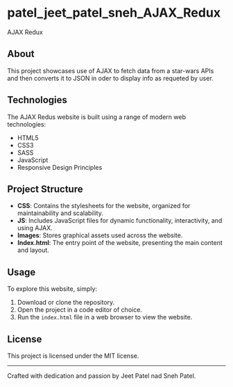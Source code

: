# patel_jeet_patel_sneh_AJAX_Redux

AJAX Redux

## About

This project showcases use of AJAX to fetch data from a star-wars APIs and then converts it to JSON in oder to display info as requeted by user.

## Technologies

The AJAX Redus website is built using a range of modern web technologies:

- HTML5
- CSS3
- SASS
- JavaScript
- Responsive Design Principles

## Project Structure

- **CSS**: Contains the stylesheets for the website, organized for maintainability and scalability.
- **JS**: Includes JavaScript files for dynamic functionality, interactivity, and using AJAX.
- **Images**: Stores graphical assets used across the website.
- **Index.html**: The entry point of the website, presenting the main content and layout.

## Usage

To explore this website, simply:

1. Download or clone the repository.
2. Open the project in a code editor of choice.
3. Run the `index.html` file in a web browser to view the website.

## License

This project is licensed under the MIT license.

---

Crafted with dedication and passion by Jeet Patel nad Sneh Patel.
